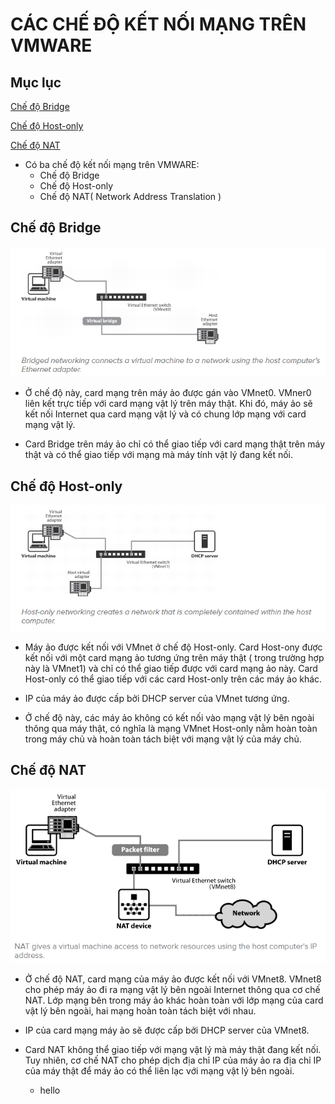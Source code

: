 # CÁC CHẾ ĐỘ KẾT NỐI MẠNG TRÊN VMWARE

## Mục lục

[Chế độ Bridge](#ChedoBridge)

[Chế độ Host-only](#ChedoHost-only)

[Chế độ NAT](#ChedoNAT)

- Có ba chế độ kết nối mạng trên VMWARE:
  <ul>
  <li> Chế độ Bridge</li>
  <li> Chế độ Host-only</li>
  <li> Chế độ NAT( Network Address Translation )</li>
  </ul>

<a name="ChedoBridge"></a>

## Chế độ Bridge

<img src="./Picture/Bridge.png" />

- Ở chế độ này, card mạng trên máy ảo được gán vào VMnet0. VMner0 liên kết trực tiếp với card mạng vật lý trên máy thật. Khi đó, máy ảo sẽ kết nối Internet qua card mạng vật lý và có chung lớp mạng với card mạng vật lý.

- Card Bridge trên máy ảo chỉ có thể giao tiếp với card mạng thật trên máy thật và có thể giao tiếp với mạng mà máy tính vật lý đang kết nối.

<a name="ChedoHostonly"></a>

## Chế độ Host-only

<img src="./Picture/Host-only.png" />

- Máy ảo được kết nối với VMnet ở chế độ Host-only. Card Host-ony được kết nối với một card mạng ảo tương ứng trên máy thật ( trong trường hợp này là VMnet1) và chỉ có thể giao tiếp được với card mạng ảo này. Card Host-only có thể giao tiếp với các card Host-only trên các máy ảo khác.

- IP của máy ảo được cấp bởi DHCP server
của VMnet tương ứng.

- Ở chế độ này, các máy ảo không có kết nối vào mạng vật lý bên ngoài thông qua máy thật, có nghĩa là mạng VMnet Host-only nằm hoàn toàn trong máy chủ và hoàn toàn tách biệt với mạng vật lý của máy chủ.

<a name="ChedoNAT"></a>

## Chế độ NAT
 
<img src="./Picture/NAT.png" />

- Ở chế độ NAT, card mạng của máy ảo được kết nối với VMnet8. VMnet8 cho phép máy ảo đi ra mạng vật lý bên ngoài Internet thông qua cơ chế NAT. Lớp mạng bên trong máy ảo khác hoàn toàn với lớp mạng của card vật lý bên ngoài, hai mạng hoàn toàn tách biệt với nhau. 

- IP của card mạng máy ảo sẽ được cấp bởi DHCP server của VMnet8. 

- Card NAT không thể giao tiếp với mạng vật lý mà máy thật đang kết nối. Tuy nhiên, cơ chế NAT cho phép dịch địa chỉ IP của máy ảo ra địa chỉ IP của máy thật để máy ảo có thể liên lạc với mạng vật lý bên ngoài.

  - hello
   